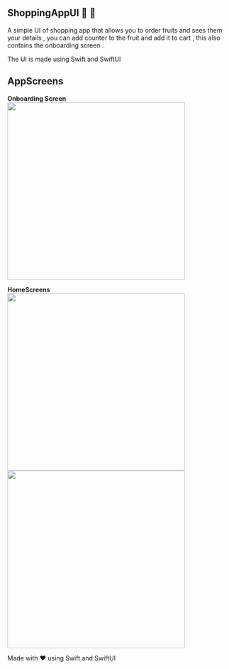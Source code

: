 ## ShoppingAppUI :tada: :rocket:

A simple UI of shopping app that allows you to order fruits and sees them your details , you can add counter to the fruit and add it to cart , this also contains the onboarding screen .

The UI is made using Swift and SwiftUI

## AppScreens
**Onboarding Screen**<br>
<img src="https://user-images.githubusercontent.com/40532869/198869986-049fb8d0-7121-4bca-928d-a2b43660ff9e.png" height="400" />

**HomeScreens**<br>
<img src="https://user-images.githubusercontent.com/40532869/198869999-673f6bf7-58c5-4d83-a177-fae9db1a7c1f.png" height="400" />
<img src="https://user-images.githubusercontent.com/40532869/198870004-82eebd99-f945-4f55-bd45-74160dd27209.png" height="400" />

Made with ❤️ using Swift and SwiftUI
